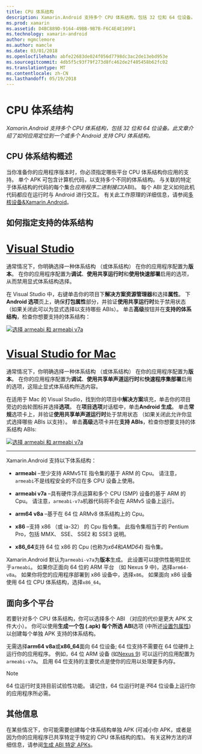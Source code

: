 ```yaml
---
title: CPU 体系结构
description: Xamarin.Android 支持多个 CPU 体系结构，包括 32 位和 64 位设备。 此文章介绍了如何应用定位到一个或多个 Android 支持 CPU 体系结构。
ms.prod: xamarin
ms.assetid: D4BC889D-9164-49BB-9B7B-F6C4E4E109F1
ms.technology: xamarin-android
author: mgmclemore
ms.author: mamcle
ms.date: 03/01/2018
ms.openlocfilehash: abfe22683de024f056d7798dc3ac2de13ebd953e
ms.sourcegitcommit: 4db5f5c93f79f273d8fc462de2f405458b62fc02
ms.translationtype: MT
ms.contentlocale: zh-CN
ms.lasthandoff: 05/19/2018
---
```

# <a name="cpu-architectures"></a>CPU 体系结构

_Xamarin.Android 支持多个 CPU 体系结构，包括 32 位和 64 位设备。此文章介绍了如何应用定位到一个或多个 Android 支持 CPU 体系结构。_

## <a name="cpu-architectures-overview"></a>CPU 体系结构概述

当你准备你的应用程序版本时，你必须指定哪些平台 CPU 体系结构你应用的支持。 单个 APK 可包含计算机代码，以支持多个不同的体系结构。 与关联的特定于体系结构的代码的每个集合*应用程序二进制接口*(ABI)。 每个 ABI 定义如何此机代码都应在运行时与 Android 进行交互。
有关此工作原理的详细信息，请参阅[多核设备&amp;Xamarin.Android](~/android/deploy-test/multicore-devices.md)。


## <a name="how-to-specify-supported-architectures"></a>如何指定支持的体系结构

# <a name="visual-studiotabvswin"></a>[Visual Studio](#tab/vswin)

通常情况下，你明确选择一种体系结构 （或体系结构） 在你的应用程序配置为**版本**。 在你的应用程序配置为**调试**、**使用共享运行时**和**使用快速部署**启用的选项，从而禁用显式体系结构选择。

在 Visual Studio 中，右键单击你的项目下**解决方案资源管理器**和选择**属性**。 下**Android 选项**页上，确保**打包属性**部分，并验证**使用共享运行时**处于禁用状态 （如果关闭此可以为显式选择以支持哪些 ABIs）。 单击**高级**按钮并在**支持的体系结构**，检查你想要支持的体系结构：

[![选择 armeabi 和 armeabi v7a](cpu-architectures-images/vs/01-abi-selections-sml.png)](cpu-architectures-images/vs/01-abi-selections.png#lightbox)

# <a name="visual-studio-for-mactabvsmac"></a>[Visual Studio for Mac](#tab/vsmac)

通常情况下，你明确选择一种体系结构 （或体系结构） 在你的应用程序配置为**版本**。 在你的应用程序配置为**调试**、**使用共享单声道运行时**和**快速程序集部署**启用的选项，这阻止显式体系结构所选内容。

在适用于 Mac 的 Visual Studio，找到你的项目中**解决方案**填充，单击你的项目旁边的齿轮图标并选择**选项**。 在**项目选项**对话框中，单击**Android 生成**。 单击**常规**选项卡上，并验证**使用共享单声道运行时**处于禁用状态 （如果关闭此允许你显式选择哪些 ABIs 以支持）。 单击**高级**选项卡并在**支持 ABIs**，检查你想要支持的体系结构 ABIs:

[![选择 armeabi 和 armeabi v7a](cpu-architectures-images/xs/01-abi-selections-sml.png)](cpu-architectures-images/xs/01-abi-selections.png#lightbox)

-----


Xamarin.Android 支持以下体系结构：

-   **armeabi** &ndash;至少支持 ARMv5TE 指令集的基于 ARM 的 Cpu。 请注意，`armeabi`不是线程安全的不应在多 CPU 设备上使用。

-   **armeabi v7a** &ndash;具有硬件浮点运算和多个 CPU (SMP) 设备的基于 ARM 的 Cpu。 请注意，`armeabi-v7a`机器代码将不会在 ARMv5 设备上运行。

-   **arm64 v8a** &ndash;基于在 64 位 ARMv8 体系结构上的 Cpu。

-   **x86** &ndash;支持 x86 （或 ia-32） 的 Cpu 指令集。 此指令集相当于的 Pentium Pro，包括 MMX、 SSE、 SSE2 和 SSE3 说明。

-   **x86_64**支持 64 位 x86 的 Cpu (也称为*x64*和*AMD64*) 指令集。

Xamarin.Android 默认为`armeabi-v7a`为**版本**生成。 此设置可以提供性能明显优于`armeabi`。 如果你正面向 64 位的 ARM 平台 （如 Nexus 9 中)，选择`arm64-v8a`。 如果你将您的应用程序部署到 x86 设备中，选择`x86`。 如果面向 x86 设备使用 64 位 CPU 体系结构，选择`x86_64`。

## <a name="targeting-multiple-platforms"></a>面向多个平台

若要针对多个 CPU 体系结构，你可以选择多个 ABI （对应的代价是更大 APK 文件大小）。 你可以使用**生成一个包 (.apk) 每个所选 ABI**选项 (中所述[设置包属性](~/android/deploy-test/release-prep/index.md#Set_Packaging_Properties)) 以创建每个单独 APK 支持的体系结构。

无需选择**arm64 v8a**或**x86_64**面向 64 位设备; 64 位支持不需要在 64 位硬件上运行你的应用程序。 例如，64 位 ARM 设备 (如[Nexus 9](http://www.google.com/nexus/9/)) 可以运行的应用配置为`armeabi-v7a`。 启用 64 位支持的主要优点是使你的应用以处理更多内存。

> [!NOTE]
> 64 位运行时支持目前试验性功能。 请记住，64 位运行时是*不*64 位设备上运行你的应用程序所必需。 

## <a name="additional-information"></a>其他信息

在某些情况下，你可能需要创建每个体系结构单独 APK (可减小你 APK，或者是因为你的应用程序已共享特定于特定的 CPU 体系结构的库)。
有关这种方法的详细信息，请参阅[生成 ABI 特定 APKs](~/android/deploy-test/building-apps/abi-specific-apks.md)。
